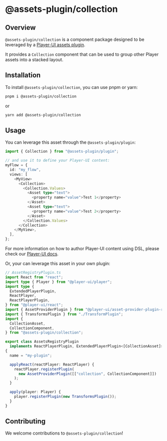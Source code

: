# @assets-plugin/collection

## Overview

`@assets-plugin/collection` is a component package designed to be leveraged by a [Player-UI assets plugin](https://player-ui.github.io/next/plugins).

It provides a `Collection` component that can be used to group other Player assets into a stacked layout.

## Installation

To install `@assets-plugin/collection`, you can use pnpm or yarn:

```sh
pnpm i @assets-plugin/collection
```

or

```sh
yarn add @assets-plugin/collection
```

## Usage

You can leverage this asset through the `@assets-plugin/plugin`:

```ts
import { Collection } from "@assets-plugin/plugin";

// and use it to define your Player-UI content:
myFlow = {
  id: "my_flow",
  views: [
    <MyView>
      <Collection>
        <Collection.Values>
          <Asset type="text">
            <property name="value">Test 1</property>
          </Asset>
          <Asset type="text">
            <property name="value">Test 2</property>
          </Asset>
        </Collection.Values>
      </Collection>
    </MyView>,
  ],
};
```

For more information on how to author Player-UI content using DSL, please check our [Player-UI docs](https://player-ui.github.io/next/dsl#tsxjsx-content-authoring-player-dsl).

Or, your can leverage this asset in your own plugin:

```ts
// AssetRegistryPlugin.ts
import React from "react";
import type { Player } from "@player-ui/player";
import type {
  ExtendedPlayerPlugin,
  ReactPlayer,
  ReactPlayerPlugin,
} from "@player-ui/react";
import { AssetProviderPlugin } from "@player-ui/asset-provider-plugin-react";
import { TransformsPlugin } from "./TransformPlugin";
import {
  CollectionAsset,
  CollectionComponent,
} from "@assets-plugin/collection";

export class AssetsRegistryPlugin
  implements ReactPlayerPlugin, ExtendedPlayerPlugin<[CollectionAsset]>
{
  name = "my-plugin";

  applyReact(reactPlayer: ReactPlayer) {
    reactPlayer.registerPlugin(
      new AssetProviderPlugin([["collection", CollectionComponent]])
    );
  }

  apply(player: Player) {
    player.registerPlugin(new TransformsPlugin());
  }
}
```

## Contributing

We welcome contributions to `@assets-plugin/collection`!
